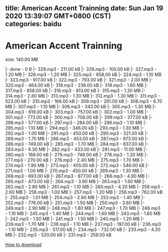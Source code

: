 
title: American Accent Trainning
date: Sun Jan 19 2020 13:39:07 GMT+0800 (CST)    
categories: baidu
---

# American Accent Trainning
size: 140.00 MB
 
 
|- done - 0 B
|- 329.mp3 - 211.00 kB
|- 328.mp3 - 105.00 kB
|- 327.mp3 - 1.20 MB
|- 326.mp3 - 1.20 MB
|- 325.mp3 - 858.00 kB
|- 324.mp3 - 1.10 MB
|- 323.mp3 - 917.00 kB
|- 322.mp3 - 793.00 kB
|- 321.mp3 - 2.00 MB
|- 320.mp3 - 464.00 kB
|- 319.mp3 - 236.00 kB
|- 318.mp3 - 1.60 MB
|- 317.mp3 - 858.00 kB
|- 316.mp3 - 813.00 kB
|- 315.mp3 - 1.20 MB
|- 314.mp3 - 2.80 MB
|- 313.mp3 - 1.30 MB
|- 312.mp3 - 1.30 MB
|- 311.mp3 - 523.00 kB
|- 310.mp3 - 166.00 kB
|- 309.mp3 - 261.00 kB
|- 308.mp3 - 6.70 MB
|- 307.mp3 - 1.10 MB
|- 306.mp3 - 343.00 kB
|- 305.mp3 - 1.30 MB
|- 304.mp3 - 619.00 kB
|- 303.mp3 - 757.00 kB
|- 302.mp3 - 1.00 MB
|- 301.mp3 - 773.00 kB
|- 300.mp3 - 706.00 kB
|- 299.mp3 - 377.00 kB
|- 298.mp3 - 577.00 kB
|- 297.mp3 - 284.00 kB
|- 296.mp3 - 1.10 MB
|- 295.mp3 - 1.10 MB
|- 294.mp3 - 346.00 kB
|- 293.mp3 - 1.30 MB
|- 292.mp3 - 1.00 MB
|- 291.mp3 - 450.00 kB
|- 290.mp3 - 321.00 kB
|- 289.mp3 - 1.70 MB
|- 288.mp3 - 453.00 kB
|- 287.mp3 - 973.00 kB
|- 286.mp3 - 749.00 kB
|- 285.mp3 - 1.70 MB
|- 284.mp3 - 637.00 kB
|- 283.mp3 - 6.30 MB
|- 282.mp3 - 433.00 kB
|- 281.mp3 - 11.00 MB
|- 280.mp3 - 166.00 kB
|- 279.mp3 - 748.00 kB
|- 278.mp3 - 1.20 MB
|- 277.mp3 - 270.00 kB
|- 276.mp3 - 2.40 MB
|- 275.mp3 - 1.70 MB
|- 274.mp3 - 1.90 MB
|- 273.mp3 - 405.00 kB
|- 272.mp3 - 546.00 kB
|- 271.mp3 - 1.00 MB
|- 270.mp3 - 450.00 kB
|- 269.mp3 - 1.30 MB
|- 268.mp3 - 693.00 kB
|- 267.mp3 - 877.00 kB
|- 266.mp3 - 4.90 MB
|- 265.mp3 - 473.00 kB
|- 264.mp3 - 3.90 MB
|- 263.mp3 - 1.60 MB
|- 262.mp3 - 2.80 MB
|- 261.mp3 - 1.10 MB
|- 260.mp3 - 4.20 MB
|- 259.mp3 - 2.60 MB
|- 258.mp3 - 1.00 MB
|- 257.mp3 - 1.20 MB
|- 256.mp3 - 762.00 kB
|- 255.mp3 - 1.01 MB
|- 254.mp3 - 2.80 MB
|- 253.mp3 - 1.40 MB
|- 252.mp3 - 776.00 kB
|- 251.mp3 - 1.50 MB
|- 250.mp3 - 3.60 MB
|- 249.mp3 - 2.90 MB
|- 248.mp3 - 1.80 MB
|- 247.mp3 - 1.70 MB
|- 246.mp3 - 1.10 MB
|- 245.mp3 - 1.40 MB
|- 244.mp3 - 1.60 MB
|- 243.mp3 - 1.60 MB
|- 242.mp3 - 1.50 MB
|- 241.mp3 - 1.50 MB
|- 240.mp3 - 1.20 MB
|- 239.mp3 - 1.70 MB
|- 238.mp3 - 1.10 MB
|- 237.mp3 - 197.00 kB
|- 236.mp3 - 1.10 MB
|- 235.mp3 - 517.00 kB
|- 234.mp3 - 732.00 kB
|- 233.mp3 - 4.30 MB
|- 232.mp3 - 520.00 kB
|- 231.mp3 - 259.00 kB

[How to download](https://bpcam.bemobtrk.com/go/2ceec3aa-1ca2-46d6-b9ff-aaa5c184517c?jno=2188)